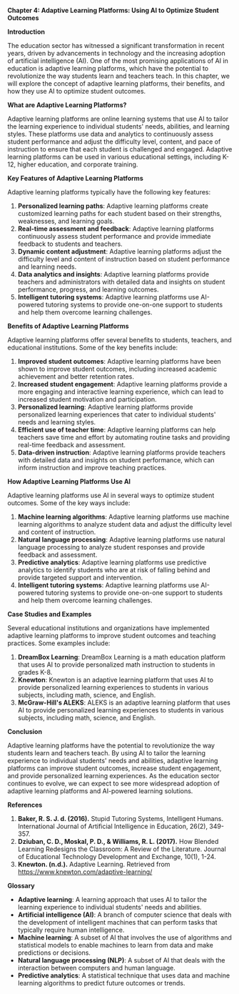 **Chapter 4: Adaptive Learning Platforms: Using AI to Optimize Student Outcomes**

**Introduction**

The education sector has witnessed a significant transformation in recent years, driven by advancements in technology and the increasing adoption of artificial intelligence (AI). One of the most promising applications of AI in education is adaptive learning platforms, which have the potential to revolutionize the way students learn and teachers teach. In this chapter, we will explore the concept of adaptive learning platforms, their benefits, and how they use AI to optimize student outcomes.

**What are Adaptive Learning Platforms?**

Adaptive learning platforms are online learning systems that use AI to tailor the learning experience to individual students' needs, abilities, and learning styles. These platforms use data and analytics to continuously assess student performance and adjust the difficulty level, content, and pace of instruction to ensure that each student is challenged and engaged. Adaptive learning platforms can be used in various educational settings, including K-12, higher education, and corporate training.

**Key Features of Adaptive Learning Platforms**

Adaptive learning platforms typically have the following key features:

1. **Personalized learning paths**: Adaptive learning platforms create customized learning paths for each student based on their strengths, weaknesses, and learning goals.
2. **Real-time assessment and feedback**: Adaptive learning platforms continuously assess student performance and provide immediate feedback to students and teachers.
3. **Dynamic content adjustment**: Adaptive learning platforms adjust the difficulty level and content of instruction based on student performance and learning needs.
4. **Data analytics and insights**: Adaptive learning platforms provide teachers and administrators with detailed data and insights on student performance, progress, and learning outcomes.
5. **Intelligent tutoring systems**: Adaptive learning platforms use AI-powered tutoring systems to provide one-on-one support to students and help them overcome learning challenges.

**Benefits of Adaptive Learning Platforms**

Adaptive learning platforms offer several benefits to students, teachers, and educational institutions. Some of the key benefits include:

1. **Improved student outcomes**: Adaptive learning platforms have been shown to improve student outcomes, including increased academic achievement and better retention rates.
2. **Increased student engagement**: Adaptive learning platforms provide a more engaging and interactive learning experience, which can lead to increased student motivation and participation.
3. **Personalized learning**: Adaptive learning platforms provide personalized learning experiences that cater to individual students' needs and learning styles.
4. **Efficient use of teacher time**: Adaptive learning platforms can help teachers save time and effort by automating routine tasks and providing real-time feedback and assessment.
5. **Data-driven instruction**: Adaptive learning platforms provide teachers with detailed data and insights on student performance, which can inform instruction and improve teaching practices.

**How Adaptive Learning Platforms Use AI**

Adaptive learning platforms use AI in several ways to optimize student outcomes. Some of the key ways include:

1. **Machine learning algorithms**: Adaptive learning platforms use machine learning algorithms to analyze student data and adjust the difficulty level and content of instruction.
2. **Natural language processing**: Adaptive learning platforms use natural language processing to analyze student responses and provide feedback and assessment.
3. **Predictive analytics**: Adaptive learning platforms use predictive analytics to identify students who are at risk of falling behind and provide targeted support and intervention.
4. **Intelligent tutoring systems**: Adaptive learning platforms use AI-powered tutoring systems to provide one-on-one support to students and help them overcome learning challenges.

**Case Studies and Examples**

Several educational institutions and organizations have implemented adaptive learning platforms to improve student outcomes and teaching practices. Some examples include:

1. **DreamBox Learning**: DreamBox Learning is a math education platform that uses AI to provide personalized math instruction to students in grades K-8.
2. **Knewton**: Knewton is an adaptive learning platform that uses AI to provide personalized learning experiences to students in various subjects, including math, science, and English.
3. **McGraw-Hill's ALEKS**: ALEKS is an adaptive learning platform that uses AI to provide personalized learning experiences to students in various subjects, including math, science, and English.

**Conclusion**

Adaptive learning platforms have the potential to revolutionize the way students learn and teachers teach. By using AI to tailor the learning experience to individual students' needs and abilities, adaptive learning platforms can improve student outcomes, increase student engagement, and provide personalized learning experiences. As the education sector continues to evolve, we can expect to see more widespread adoption of adaptive learning platforms and AI-powered learning solutions.

**References**

1. **Baker, R. S. J. d. (2016).** Stupid Tutoring Systems, Intelligent Humans. International Journal of Artificial Intelligence in Education, 26(2), 349-357.
2. **Dziuban, C. D., Moskal, P. D., & Williams, R. L. (2017).** How Blended Learning Redesigns the Classroom: A Review of the Literature. Journal of Educational Technology Development and Exchange, 10(1), 1-24.
3. **Knewton. (n.d.).** Adaptive Learning. Retrieved from <https://www.knewton.com/adaptive-learning/>

**Glossary**

* **Adaptive learning**: A learning approach that uses AI to tailor the learning experience to individual students' needs and abilities.
* **Artificial intelligence (AI)**: A branch of computer science that deals with the development of intelligent machines that can perform tasks that typically require human intelligence.
* **Machine learning**: A subset of AI that involves the use of algorithms and statistical models to enable machines to learn from data and make predictions or decisions.
* **Natural language processing (NLP)**: A subset of AI that deals with the interaction between computers and human language.
* **Predictive analytics**: A statistical technique that uses data and machine learning algorithms to predict future outcomes or trends.
